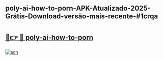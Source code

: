 ## poly-ai-how-to-porn-APK-Atualizado-2025-Grátis-Download-versão-mais-recente-#1crqa

# <h2><a href="https://ainizakaria.my?title=poly-ai-how-to-porn&ref=20M">🔗👉 🔴 poly-ai-how-to-porn</a></h2>

[![acn](https://github.com/user-attachments/assets/0f9c940e-d8b0-45ae-aac7-cd30a18b3e1c)](https://ainizakaria.my?title=poly-ai-how-to-porn&ref=20M)


